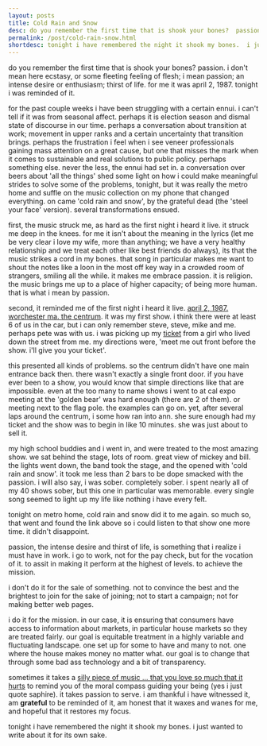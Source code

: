 ```yaml
---
layout: posts
title: Cold Rain and Snow
desc: do you remember the first time that is shook your bones?  passion.  i don't mean here ecstasy, or some fleeting feeling of flesh; i mean passion; an intense desire or enthusiasm; thirst of life.  for me it was april 2, 1987. tonight i was reminded of it.
permalink: /post/cold-rain-snow.html
shortdesc: tonight i have remembered the night it shook my bones.  i just wanted to write about it for its own sake.
---
```


do you remember the first time that is shook your bones?  passion.  i don't mean here ecstasy, or some fleeting feeling of flesh; i mean passion; an intense desire or enthusiasm; thirst of life.  for me it was april 2, 1987. tonight i was reminded of it.

for the past couple weeks i have been struggling with a certain ennui.  i can't tell if it was from seasonal affect.  perhaps it is election season and dismal state of discourse in our time.  perhaps a conversation about transition at work; movement in upper ranks and a certain uncertainty that transition brings.  perhaps the frustration i feel when i see veneer professionals gaining mass attention on a great cause, but one that misses the mark when it comes to sustainable and real solutions to public policy.  perhaps something else.  never the less, the ennui had set in.  a conversation over beers about 'all the things' shed some light on how i could make meaningful strides to solve some of the problems, tonight, but it was really the metro home and suffle on the music collection on my phone that changed everything.  on came 'cold rain and snow', by the grateful dead (the 'steel your face' version).  several transformations ensued.

first, the music struck me, as hard as the first night i heard it live.  it struck me deep in the knees.  for me it isn't about the meaning in the lyrics (let me be very clear i love my wife, more than anything; we have a very healthy relationship and we treat each other like best friends do always), its that the music strikes a cord in my bones.  that song in particular makes me want to shout the notes like a loon in the most off key way in a crowded room of strangers, smiling all the while.  it makes me embrace passion.  it is religion.  the music brings me up to a place of higher capacity; of being more human.  that is what i mean by passion.

second, it reminded me of the first night i heard it live.  [april 2, 1987.  worchester ma.  the centrum](https://archive.org/details/gd87-04-02.aud.eD.11804.sbeok.shnf).  it was my first show.  i think there were at least 6 of us in the car, but i can only remember steve, steve, mike and me.  perhaps pete was with us.  i was picking up my [ticket](images/firstshow.jpg) from a girl who lived down the street from me.  my directions were, 'meet me out front before the show.  i'll give you your ticket'.  

this presented all kinds of problems.  so the centrum didn't have one main entrance back then.  there wasn't exactly a single front door.  if you have ever been to a show, you would know that simple directions like that are impossible.  even at the too many to name shows i went to at cal expo meeting at the 'golden bear' was hard enough (there are 2 of them).  or meeting next to the flag pole.  the examples can go on.  yet, after several laps around the centrum, i some how ran into ann.  she sure enough had my ticket and the show was to begin in like 10 minutes.  she was just about to sell it.

my high school buddies and i went in, and were treated to the most amazing show.  we sat behind the stage, lots of room.  great view of mickey and bill.  the lights went down, the band took the stage, and the opened with 'cold rain and snow'.  it took me less than 2 bars to be dope smacked with the passion.  i will also say, i was sober.  completely sober.  i spent nearly all of my 40 shows sober, but this one in particular was memorable.  every single song seemed to light up my life like nothing i have every felt.

tonight on metro home, cold rain and snow did it to me again.  so much so, that went and found the link above so i could listen to that show one more time.  it didn't disappoint.

passion, the intense desire and thirst of life, is something that i realize i must have in work.  i go to work, not for the pay check, but for the vocation of it.  to assit in making it perform at the highest of levels.  to achieve the mission.

i don't do it for the sale of something. not to convince the best and the brightest to join for the sake of joining; not to start a campaign; not for making better web pages.  

i do it for the mission.  in our case, it is ensuring that consumers have access to information about markets, in particular house markets so they are treated fairly.  our goal is equitable treatment in a highly variable and fluctuating landscape.  one set up for some to have and many to not.  one where the house makes money no matter what.  our goal is to change that through some bad ass technology and a bit of transparency.  

sometimes it takes a [silly piece of music ... that you love so much that it hurts](https://www.youtube.com/watch?v=PZJizD49bwM) to remind you of the moral compass guiding your being (yes i just quote saphire).  it takes passion to serve.  i am thankful i have witnessed it, am **grateful** to be reminded of it, am honest that it waxes and wanes for me, and hopeful that it restores my focus.

tonight i have remembered the night it shook my bones.  i just wanted to write about it for its own sake.